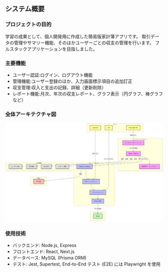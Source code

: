 ## システム概要
### プロジェクトの目的
学習の成果として、個人開発用に作成した簡易版家計簿アプリです。
取引データの管理やサマリー機能、そのほかユーザーごとの収支の管理を行います。
フルスタックアプリケーションを目指しました。
### 主要機能
- ユーザー認証:ログイン、ログアウト機能
- 管理機能:ユーザー登録のほか、入力画面標示項目の追加訂正
- 収支管理:収入と支出の記録、詳細（更新削除）
- レポート機能:月次、年次の収支レポート、グラフ表示（円グラフ、棒グラフなど）
### 全体アーキテクチャ図
![text](architecture.png)
### 使用技術
- バックエンド: Node.js, Express
- フロントエンド: React, Next.js
- データベース: MySQL (Prisma ORM)
- テスト: Jest, Supertest, End-to-End テスト (E2E) には Playwright を使用